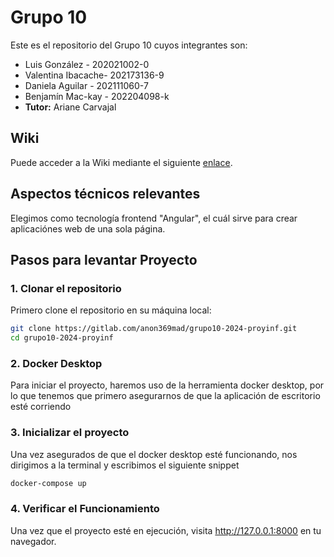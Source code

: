 # Grupo 10
Este es el repositorio del Grupo 10 cuyos integrantes son:
* Luis González - 202021002-0
* Valentina Ibacache- 202173136-9
* Daniela Aguilar - 202111060-7
* Benjamín Mac-kay - 202204098-k
* **Tutor:** Ariane Carvajal

## Wiki
Puede acceder a la Wiki mediante el siguiente [enlace](https://gitlab.com/anon369mad/grupo10-2024-proyinf/-/wikis/home).

## Aspectos técnicos relevantes

Elegimos como tecnología frontend "Angular", el cuál sirve para crear aplicaciónes web de una sola página.

## Pasos para levantar Proyecto

### 1. Clonar el repositorio
Primero clone el repositorio en su máquina local:

```bash
git clone https://gitlab.com/anon369mad/grupo10-2024-proyinf.git
cd grupo10-2024-proyinf
```

### 2. Docker Desktop
Para iniciar el proyecto, haremos uso de la herramienta docker desktop, por lo que tenemos que primero asegurarnos de que la aplicación de escritorio esté corriendo

### 3. Inicializar el proyecto
Una vez asegurados de que el docker desktop esté funcionando, nos dirigimos a la terminal y escribimos el siguiente snippet

```bash
docker-compose up
```

### 4. Verificar el Funcionamiento
Una vez que el proyecto esté en ejecución, visita http://127.0.0.1:8000 en tu navegador.
